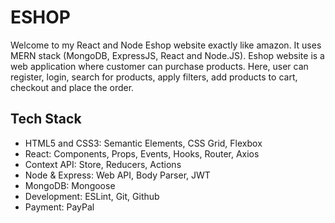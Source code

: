 # ESHOP

Welcome to my React and Node Eshop website exactly like amazon. It uses MERN stack (MongoDB, ExpressJS, React and Node.JS).
Eshop website is a web application where customer can purchase products. 
Here, user can register, login, search for products, apply filters, add products to cart, checkout and place the order.

## Tech Stack

- HTML5 and CSS3: Semantic Elements, CSS Grid, Flexbox
- React: Components, Props, Events, Hooks, Router, Axios
- Context API: Store, Reducers, Actions
- Node & Express: Web API, Body Parser, JWT
- MongoDB: Mongoose
- Development: ESLint, Git, Github
- Payment: PayPal
